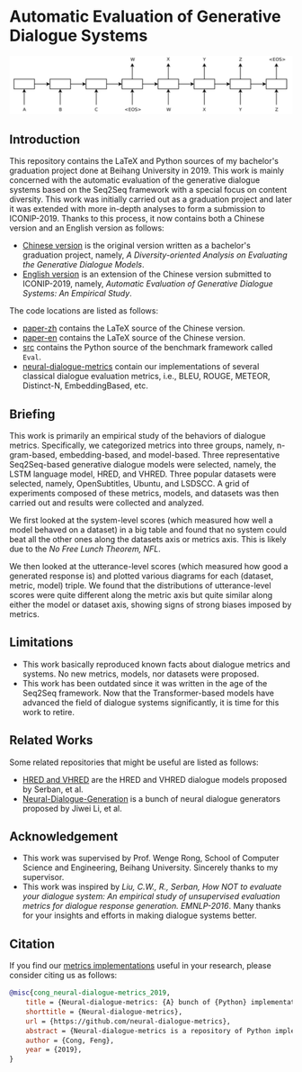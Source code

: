 # Automatic Evaluation of Generative Dialogue Systems

![An illustration of the Seq2Seq framework.](docs/Seq2Seq.png)

## Introduction

This repository contains the LaTeX and Python sources of my bachelor's graduation project done at Beihang University in 2019. This work is mainly concerned with the automatic evaluation of the generative dialogue systems based on the Seq2Seq framework with a special focus on content diversity. This work was initially carried out as a graduation project and later it was extended with more in-depth analyses to form a submission to ICONIP-2019. Thanks to this process, it now contains both a Chinese version and an English version as follows:

- [Chinese version](docs/paper-zh.pdf) is the original version written as a bachelor's graduation project, namely, *A Diversity-oriented Analysis on Evaluating the Generative Dialogue Models*.
- [English version](docs/paper-en.pdf) is an extension of the Chinese version submitted to ICONIP-2019, namely, *Automatic Evaluation of Generative Dialogue Systems: An Empirical Study*.

The code locations are listed as follows:

- [paper-zh](paper-zh/README.md) contains the LaTeX source of the Chinese version.
- [paper-en](paper-zh/README.md) contains the LaTeX source of the Chinese version.
- [src](src/README.md) contains the Python source of the benchmark framework called `Eval`.
- [neural-dialogue-metrics](https://github.com/neural-dialogue-metrics) contain our implementations of several classical dialogue evaluation metrics, i.e., BLEU, ROUGE, METEOR, Distinct-N, EmbeddingBased, etc. 

## Briefing

This work is primarily an empirical study of the behaviors of dialogue metrics. Specifically, we categorized metrics into three groups, namely, n-gram-based, embedding-based, and model-based. Three representative Seq2Seq-based generative dialogue models were selected, namely, the LSTM language model, HRED, and VHRED. Three popular datasets were selected, namely, OpenSubtitles, Ubuntu, and LSDSCC. A grid of experiments composed of these metrics, models, and datasets was then carried out and results were collected and analyzed.

We first looked at the system-level scores (which measured how well a model behaved on a dataset) in a big table and found that no system could beat all the other ones along the datasets axis or metrics axis. This is likely due to the *No Free Lunch Theorem, NFL*.

We then looked at the utterance-level scores (which measured how good a generated response is) and plotted various diagrams for each (dataset, metric, model) triple. We found that the distributions of utterance-level scores were quite different along the metric axis but quite similar along either the model or dataset axis, showing signs of strong biases imposed by metrics. 


## Limitations

- This work basically reproduced known facts about dialogue metrics and systems. No new metrics, models, nor datasets were proposed.
- This work has been outdated since it was written in the age of the Seq2Seq framework. Now that the Transformer-based models have advanced the field of dialogue systems significantly, it is time for this work to retire.

## Related Works

Some related repositories that might be useful are listed as follows:

- [HRED and VHRED](https://github.com/julianser/hed-dlg-truncated.git) are the HRED and VHRED dialogue models proposed by Serban, et al.
- [Neural-Dialogue-Generation](https://github.com/jiweil/Neural-Dialogue-Generation.git) is a bunch of neural dialogue generators proposed by Jiwei Li, et al.

## Acknowledgement

- This work was supervised by Prof. Wenge Rong, School of Computer Science and Engineering, Beihang University. Sincerely thanks to my supervisor.
- This work was inspired by *Liu, C.W., R., Serban, How NOT to evaluate your dialogue system: An empirical study of unsupervised evaluation metrics for dialogue response generation. EMNLP-2016*. Many thanks for your insights and efforts in making dialogue systems better.


## Citation

If you find our [metrics implementations](https://github.com/neural-dialogue-metrics) useful in your research, please consider citing us as follows:
```bibtex
@misc{cong_neural-dialogue-metrics_2019,
    title = {Neural-dialogue-metrics: {A} bunch of {Python} implementations of classical dialogue metrics},
    shorttitle = {Neural-dialogue-metrics},
    url = {https://github.com/neural-dialogue-metrics},
    abstract = {Neural-dialogue-metrics is a repository of Python implementations of several classical dialogue evaluation metrics, i.e., BLEU, ROUGE, METEOR, Distinct-N, EmbeddingBased, etc. It is written with correctness, efficiency, and readability in mind.},
    author = {Cong, Feng},
    year = {2019},
}
```